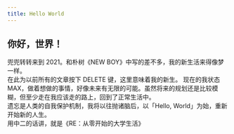 ```yaml
---
title: Hello World
---
```

## 你好，世界！  
兜兜转转来到 2021。和朴树《NEW BOY》中写的差不多，我的新生活来得像梦一样。  
在此为以前所有的文章按下 DELETE 键，这里意味着我的新生。
现在的我状态 MAX，做着想做的事情，好像未来有无限的可能。虽然将来的规划还是比较模糊，但至少走在我应该走的路上，回到了正常生活中。  
遗忘是人类的自我保护机制，我将以往抛诸脑后，以「Hello, World」为始，重新开始新的人生。  
用中二的话讲，就是《RE：从零开始的大学生活》